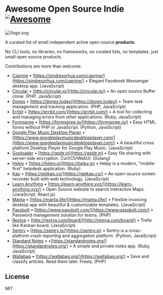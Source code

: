 # Awesome Open Source Indie [![Awesome](https://cdn.rawgit.com/sindresorhus/awesome/d7305f38d29fed78fa85652e3a63e154dd8e8829/media/badge.svg)](https://github.com/sindresorhus/awesome)

![/logo.svg](/logo.svg)

A curated list of small independent active open source **products**.

No CLI tools, no libraries, no frameworks, no curated lists, no templates, just small open source products.

Contributions are more than welcome.

* [Caprine](https://github.com/sindresorhus/caprine) • [https://sindresorhus.com/caprine/](https://sindresorhus.com/caprine/) • Elegant Facebook Messenger desktop app. (JavaScript)
* [Circular](https://github.com/julien-c/Circular) • [http://circular.io/](http://circular.io/) • An open source Buffer clone. (PHP, JavaScript)
* [Dones](https://github.com/aduth/dones) • [https://dones.today/](https://dones.today/) • Team task management and tracking application. (PHP, JavaScript)
* [Errbit](https://github.com/errbit/errbit) • [https://errbit.com/](https://errbit.com/) • A tool for collecting and managing errors from other applications. (Ruby, JavaScript)
* [Formspree](https://github.com/formspree/formspree) • [https://formspree.io/](https://formspree.io/) • Easy HTML forms without PHP or JavaScript. (Python, JavaScript)
* [Google Play Music Desktop Player](https://github.com/MarshallOfSound/Google-Play-Music-Desktop-Player-UNOFFICIAL-) • [https://www.googleplaymusicdesktopplayer.com/](https://www.googleplaymusicdesktopplayer.com/) • A beautiful cross platform Desktop Player for Google Play Music. (JavaScript)
* [Goploader](https://github.com/Depado/goploader) • [https://gpldr.in](https://gpldr.in) • Easy file sharing with server-side encryption. Curl/Cli/WebUI. (Golang)
* [Helpy](https://github.com/helpyio/helpy) • [https://helpy.io](https://helpy.io) • Helpy is a modern, "mobile-first" helpdesk application. (Ruby)
* [Kap](https://github.com/wulkano/kap) • [https://getkap.co/](https://getkap.co/) • An open-source screen recorder built with web technology. (JavaScript)
* [Learn Anything](https://github.com/learn-anything/learn-anything) • [https://learn-anything.xyz/](https://learn-anything.xyz/) • Open Source website to search Interactive Maps. (JavaScript, React.js)
* [Manta](https://github.com/hql287/Manta) • [https://manta.life/](https://manta.life/) • Flexible invoicing desktop app with beautiful & customizable templates. (JavaScript)
* [Passbolt](https://github.com/passbolt/passbolt_api) • [https://www.passbolt.com/](https://www.passbolt.com/) • Password management solution for teams. (PHP)
* [Restya](https://github.com/RestyaPlatform/board/) • [http://restya.com/board/](http://restya.com/board/) • Trello like Kanban board. (JavaScript)
* [Sentry](https://github.com/getsentry/sentry) • [https://sentry.io/](https://sentry.io) • Sentry is a cross-platform crash reporting and aggregation platform. (Python, JavaScript)
* [Standard Notes](https://github.com/standardnotes/web) • •[https://standardnotes.org/](https://standardnotes.org/) • A simple and private notes app. (Ruby, JavaScript)
* [Wallabag](https://github.com/wallabag/wallabag) • [https://wallabag.org/](https://wallabag.org/) • Save and classify articles. Read them later. Freely. (PHP)

## License

MIT
